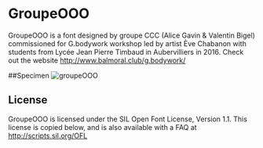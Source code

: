 # GroupeOOO
GroupeOOO is a font designed by groupe CCC (Alice Gavin & Valentin Bigel) commissioned for G.bodywork workshop led by artist Ève Chabanon with students from Lycée Jean Pierre Timbaud in Aubervilliers in 2016. Check out the website http://www.balmoral.club/g.bodywork/

##Specimen
![groupeOOO](https://rawgit.com/groupeccc/GroupeOOO/master/documentation/groupeOOO.svg)

## License

GroupeOOO is licensed under the SIL Open Font License, Version 1.1.
This license is copied below, and is also available with a FAQ at
http://scripts.sil.org/OFL

